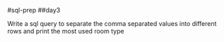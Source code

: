 #sql-prep
##day3

Write a sql query to separate the comma separated values into different rows and print the most used room type

